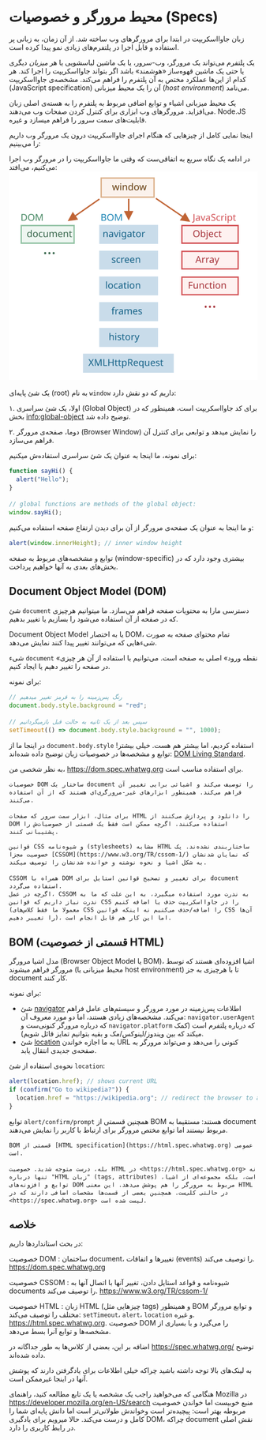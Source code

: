 # محیط مرورگر و خصوصیات (Specs)

زبان جاوااسکریپت در ابتدا برای مرورگر‌های وب ساخته شد. از آن زمان، به زبانی پر استفاده و قابل اجرا در پلتفرم‌های زیادی نمو پیدا کرده است.
 
یک پلتفرم می‌تواند یک مرورگر، وب-سرور، یا یک ماشین لباسشویی  یا هر *میزبان* دیگری یا حتی یک ماشین قهوه‌ساز «هوشمند» باشد اگر بتواند جاوااسکریپت را اجرا کند. هر کدام از این‌ها عملکرد مختص به آن پلتفرم را فراهم می‌کند. مشخصه‌ی جاوااسکریپت (JavaScript specification) آن را یک محیط میزبانی (*host environment*) می‌نامد.

یک محیط میزبانی اشیاء و توابع اضافی مربوط به پلتفرم را به هسته‌ی اصلی زبان می‌افزاید. مرورگرهای وب ابزاری برای کنترل کردن صفحات وب می‌دهند. Node.JS قابلیت‌های سمت سرور را فراهم میسازد و غیره.

اینجا نمایی کامل از چیزهایی که هنگام اجرای جاوااسکریپت درون یک مرورگر وب داریم را می‌بینیم:

در ادامه یک نگاه سریع به اتفاقی‌ست که وقتی ما جاوااسکریپت را در مرورگر وب اجرا می‌کنیم، می‌افتد:
![](windowObjects.svg)

یک شئ پایه‌‌ای (root) به نام `window` داریم که دو نقش دارد:

۱. اولا، یک شئ سراسری (Global Object) برای کد جاوااسکریپت است، همینطور که در بخش <info:global-object> توضیح داده‌ شد.

۲. دوما، صفحه‌ی مرورگر (Browser Window) را نمایش میدهد و توابعی برای کنترل آن فراهم می‌سازد.

برای نمونه، ما اینجا به عنوان یک شئ سراسری استفاده‌ش میکنیم:

```js run global
function sayHi() {
  alert("Hello");
}

// global functions are methods of the global object:
window.sayHi();
```

و ما اینجا به عنوان یک صفحه‌ی مرورگر از آن برای دیدن ارتفاع صفحه استفاده می‌کنیم:

```js run
alert(window.innerHeight); // inner window height
```

توابع و مشخصه‌های مربوط به صفحه (window-specific) بیشتری وجود دارد که در بخش‌های بعدی به آنها خواهیم پرداخت. 

## Document Object Model (DOM)

شئ `document` دسترسی مارا به محتویات صفحه فراهم می‌سازد. ما میتوانیم هرچیزی که در صفحه‌ از آن استفاده می‌شود را بسازیم یا تغییر بدهیم.

Document Object Model یا به اختصار DOM، تمام محتوای صفحه به صورت شیءهایی که می‌توانند تغییر پیدا کنند نمایش می‌دهد.

شیء `document` «نقطه ورود» اصلی به صفحه است. می‌توانیم با استفاده از آن هر چیزی در صفحه را تغییر دهیم یا ایجاد کنیم.

برای نمونه:
```js run
// رنگ پس‌زمینه را به قرمز تغییر میدهیم
document.body.style.background = "red";

// سپس بعد از یک ثانیه به حالت قبل بازمیگردانیم
setTimeout(() => document.body.style.background = "", 1000);
```

در اینجا ما از `document.body.style` استفاده کردیم، اما بیشتر هم هست. خیلی بیشتر! توابع و مشخصه‌ها در خصوصیات زبان توضیح داده شده‌اند: [DOM Living Standard](https://dom.spec.whatwg.org).

به نظر شخصی من، <https://dom.spec.whatwg.org> برای استفاده مناسب است.

```smart header="DOM فقط برای مرورگرها نیست"
خصوصیات DOM ساختار یک document را توصیف می‌کند و اشیائی برایی تغییر آن فراهم می‌کند. همینطور ابزارهای غیر-مرورگری‌ای هستند که از آن استفاده می‌کنند.

برای مثال، ابزار سمت سرور که صفحات HTML را دانلود و پردازش می‌کنند از DOM استفاده ‌می‌کنند. اگرچه ممکن است فقط یک قسمتی از خصوصیات‌ش را پشتیبانی کنند.
```

```smart header="CSSOM برای استایل دادن"
قوانین CSS و شیوه‌نامه (stylesheets) مشابه HTML ساختاربندی نشده‌ند. یک خصوصیت مجزا [CSSOM](https://www.w3.org/TR/cssom-1/) که نمایان شدنشان به شکل اشیا و نحوه نوشته و خوانده شدنشان را توصیف میکند.

CSSOM همراه با DOM برای تغییر و تصحیح قوانین استایل برای document استفاده می‌گردد.
اگرچه در عمل، CSSOM به ندرت مورد استفاده‌ میگیرد، به این علت که ما به ندرت نیاز داریم که قوانین CSS را در جاوااسکریپت حذف یا اضافه کنیم (معمولا ما فقط کلاس‌های CSS را اضافه/حذف می‌کنیم نه اینکه قوانین CSS آن‌ها را تغییر دهیم)، اما این کار هم قابل انجام است.
```

## BOM (قسمتی از خصوصیت HTML)

مدل اشیا مرورگر (Browser Object Model یا BOM)، اشیا افزوده‌ای هستند که توسط مرورگر فراهم میشوند (محیط میزبانی یا host environment) تا با هرچیزی به جز document کار کنند. 

برای نمونه:

- شئ [navigator](mdn:api/Window/navigator) اطلاعات پس‌زمینه در مورد مرورگر و سیستم‌های عامل فراهم می‌کند. مشخصه‌های زیادی هستند، اما دو مورد معروف آن: `navigator.userAgent` که درباره مرورگر کنونی‌ست و `navigator.platform` که درباره پلتفرم است (کمک میکند که بین ویندوز/لینوکس/مک و بقیه بتوانیم تمایز قائل شویم).
- شئ [location](mdn:api/Window/location) به ما اجازه خواندن URL کنونی را می‌دهد و می‌تواند مرورگر به صفحه‌ی جدیدی انتقال یابد.

نحوه‌ی استفاده از شئ `location`:

```js run
alert(location.href); // shows current URL
if (confirm("Go to wikipedia?")) {
  location.href = "https://wikipedia.org"; // redirect the browser to another URL
}
```

توابع `alert/confirm/prompt` همچنین قسمتی از BOM هستند: مستقیما به document مربوط نیستند اما توابع مختص مرورگر برای ارتباط با کاربر را نمایش می‌دهند. 

```smart header="HTML خصوصیت"
BOM قسمتی از [HTML specification](https://html.spec.whatwg.org) عمومی است.

بله، درست متوجه‌ شدید. خصوصیت HTML در <https://html.spec.whatwg.org> نه تنها درباره "HTML زبان" (tags, attributes) است، بلکه مجموعه‌ای از اشیا، توابع و افزونه‌های DOM مربوط به مرورگر را هم پوشش می‌دهد. این معنی HTML در حالتی کلی‌ست. همچنین بعضی از قسمت‌ها مشخصات اضافی دارند که در <https://spec.whatwg.org> لیست شده است.
```

## خلاصه

در بحث استانداردها داریم:

خصوصیت DOM
: ساختمان document، تغییرها و اتفاقات (events) را توصیف می‌کند. <https://dom.spec.whatwg.org> 

خصوصیت CSSOM
: شیوه‌نامه و قواعد استایل دادن، تغییر آنها با اتصال آنها به documents را توصیف می‌کند. <https://www.w3.org/TR/cssom-1/> 

خصوصیت HTML
: زبان HTML (چیزهایی مثل tags) و همینطور BOM و توابع مرورگر مختلف را توصیف می‌کند: `setTimeout`، `alert`، `location` و غیره. <https://html.spec.whatwg.org>. خصوصیت DOM را می‌گیرد و با بسیاری از مشخصه‌ها و توابع آنرا بسط می‌دهد.

اضافه بر این، بعضی از کلاس‌ها به طور جداگانه در <https://spec.whatwg.org/> توضیح داده شده‌اند.

به لینک‌های بالا توجه داشته باشید چراکه خیلی اطلاعات برای یادگرفتن دارند که پوشش آنها در اینجا غیرممکن است.

هنگامی که می‌خواهید راجب یک مشخصه یا یک تابع مطالعه کنید، راهنمای Mozilla در <https://developer.mozilla.org/en-US/search> منبع خوبیست اما خواندن خصوصیت مربوطه بهتر است: پیچیده‌تر است وخواندش طولانی‌تر است اما دانش پایه‌ای شما را 
کامل و درست می‌کند.
حالا میرویم برای یادگیری DOM، چراکه document نقش اصلی در رابط کاربری را دارد.
